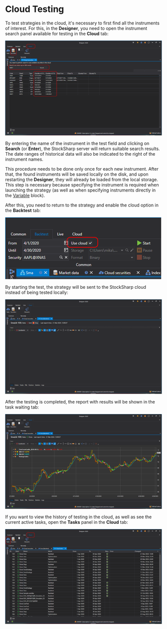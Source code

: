# Cloud Testing

To test strategies in the cloud, it's necessary to first find all the instruments of interest. For this, in the **Designer**, you need to open the instrument search panel available for testing in the **Cloud** tab:

![Designer_Backtest_Cloud_01](../images/Designer_Backtest_Cloud_01.png)

By entering the name of the instrument in the test field and clicking on **Search** (or **Enter**), the StockSharp server will return suitable search results. The date ranges of historical data will also be indicated to the right of the instrument names.

This procedure needs to be done only once for each new instrument. After that, the found instruments will be saved locally on the disk, and upon restarting the **Designer**, they will already be loaded from the local storage. This step is necessary because specifying the instrument is required when launching the strategy (as well as when specifying instruments directly in the [Variable](Designer_Variable.md) block).

After this, you need to return to the strategy and enable the cloud option in the **Backtest** tab:

![Designer_Backtest_Cloud_00](../images/Designer_Backtest_Cloud_00.png)

By starting the test, the strategy will be sent to the StockSharp cloud instead of being tested locally:

![Designer_Backtest_Cloud_02](../images/Designer_Backtest_Cloud_02.png)

After the testing is completed, the report with results will be shown in the task waiting tab:

![Designer_Backtest_Cloud_03](../images/Designer_Backtest_Cloud_03.png)

If you want to view the history of testing in the cloud, as well as see the current active tasks, open the **Tasks** panel in the **Cloud** tab:

![Designer_Backtest_Cloud_04](../images/Designer_Backtest_Cloud_04.png)
